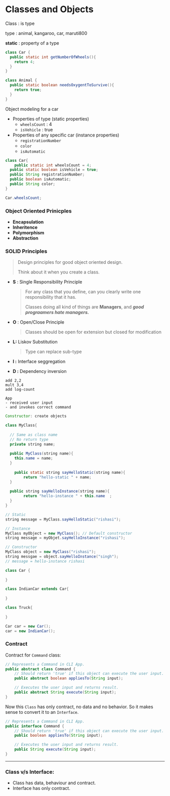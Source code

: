 # Classes and Objects

Class : is type

type : animal, kangaroo, car, maruti800

**static** : property of a type

```java
class Car {
  public static int getNumberOfWheels(){
    return 4;
  }
}

class Animal {
  public static boolean needsOxygentToSurvive(){
    return true;
  }
}


```



Object modeling for a car

- Properties of type (static properties)
  - `wheelsCount` : 4
  - `isVehicle` : true
- Properties of any specific car (instance properties)
  - `registrationNumber`
  - `color`
  - `isAutomatic`

```java
class Car{
	public static int wheelsCount = 4;
  public static boolean isVehicle = true;
  public String registrationNumber;
  public boolean isAutomatic;
  public String color;
}

Car.wheelsCount;
```



### Object Oriented Prinicples

- **Encapsulation**
- **Inheritence**
- **Polymorphism**
- **Abstraction**



### SOLID Principles

> Design principles for good object oriented design.
>
> Think about it when you create a class.

- **S** : Single Responsibility Principle

  > For any class that you define, can you clearly write one responsibility that it has.
  >
  > Classes doing all kind of things are **Managers**, and ***good prograamers hate managers.***

- **O** : Open/Close Principle

  > Classes should be open for extension but closed for modification

- **L:** Liskov Substitution

  > Type can replace sub-type

- **I  :** Interface seggregation

- **D :** Dependency inversion



```
add 2,2
mult 3,4
add log-count

```



```
App
- received user input
- and invokes correct command
```



```java
Constructor: create objects

class MyClass{
  
  // Same as class name
  // No return type
  private string name;
  
  public MyClass(string name){
    this.name = name;
  }
  
	public static string sayHelloStatic(string name){
    	return "hello-static " + name;
  }
  
  public string sayHelloInstance(string name){
	    return "hello-instance " + this.name  ;
  }
}
```



```java
// Static
string message = MyClass.sayHelloStatic("rishasi");

// Instance
MyClass myObject = new MyClass(); // Default constructor
string message = myObjet.sayHelloInstance("rishasi");

// Constructor
MyClass object = new MyClass("rishasi");
string messgae = object.sayHelloInstance("singh");
// message = hello-instance rishasi
```





```java
class Car {
	
}

class IndianCar extends Car{
  
}

class Truck{
  
}

Car car = new Car();
car = new IndianCar();
```

### Contract

Contract for `Command` class:

```java
// Represents a Command in CLI App.
public abstract class Command {
    // Should return 'true' if this object can execute the user input.
    public abstract boolean appliesTo(String input);

    // Executes the user input and returns result.
    public abstract String execute(String input);
}
```

Now this `Class` has only contract, no data and no behavior. So it makes sense to convert it to an `Interface`.

```java
// Represents a Command in CLI App.
public interface Command {
    // Should return 'true' if this object can execute the user input.
    public boolean appliesTo(String input);

    // Executes the user input and returns result.
    public String execute(String input);
}
```



---

### Class v/s Interface:

- Class has data, behaviour and contract.
- Interface has only contract.